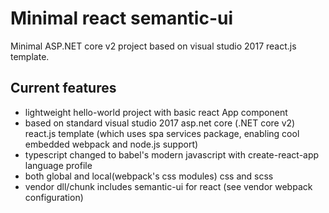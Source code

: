 # Minimal react semantic-ui
Minimal ASP.NET core v2 project based on visual studio 2017 react.js template.
## Current features
* lightweight hello-world project with basic react App component
* based on standard visual studio 2017 asp.net core (.NET core v2) react.js template (which uses spa services package, enabling cool embedded webpack and node.js support)
* typescript changed to babel's modern javascript with create-react-app language profile
* both global and local(webpack's css modules) css and scss
* vendor dll/chunk includes semantic-ui for react (see vendor webpack configuration)
